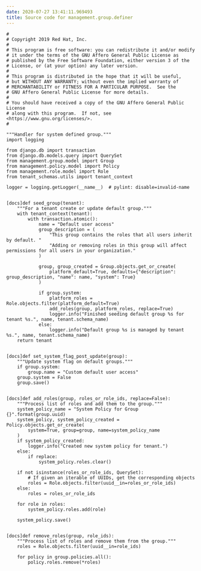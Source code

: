 ```yaml
---
date: 2020-07-27 13:41:11.969493
title: Source code for management.group.definer
---
```


<div class="highlight">

    #
    # Copyright 2019 Red Hat, Inc.
    #
    # This program is free software: you can redistribute it and/or modify
    # it under the terms of the GNU Affero General Public License as
    # published by the Free Software Foundation, either version 3 of the
    # License, or (at your option) any later version.
    #
    # This program is distributed in the hope that it will be useful,
    # but WITHOUT ANY WARRANTY; without even the implied warranty of
    # MERCHANTABILITY or FITNESS FOR A PARTICULAR PURPOSE.  See the
    # GNU Affero General Public License for more details.
    #
    # You should have received a copy of the GNU Affero General Public License
    # along with this program.  If not, see <https://www.gnu.org/licenses/>.
    #
    
    """Handler for system defined group."""
    import logging
    
    from django.db import transaction
    from django.db.models.query import QuerySet
    from management.group.model import Group
    from management.policy.model import Policy
    from management.role.model import Role
    from tenant_schemas.utils import tenant_context
    
    logger = logging.getLogger(__name__)  # pylint: disable=invalid-name
    
    
    [docs]def seed_group(tenant):
        """For a tenant create or update default group."""
        with tenant_context(tenant):
            with transaction.atomic():
                name = "Default user access"
                group_description = (
                    "This group contains the roles that all users inherit by default. "
                    "Adding or removing roles in this group will affect permissions for all users in your organization."
                )
    
                group, group_created = Group.objects.get_or_create(
                    platform_default=True, defaults={"description": group_description, "name": name, "system": True}
                )
    
                if group.system:
                    platform_roles = Role.objects.filter(platform_default=True)
                    add_roles(group, platform_roles, replace=True)
                    logger.info("Finished seeding default group %s for tenant %s.", name, tenant.schema_name)
                else:
                    logger.info("Default group %s is managed by tenant %s.", name, tenant.schema_name)
        return tenant
    
    
    [docs]def set_system_flag_post_update(group):
        """Update system flag on default groups."""
        if group.system:
            group.name = "Custom default user access"
        group.system = False
        group.save()
    
    
    [docs]def add_roles(group, roles_or_role_ids, replace=False):
        """Process list of roles and add them to the group."""
        system_policy_name = "System Policy for Group {}".format(group.uuid)
        system_policy, system_policy_created = Policy.objects.get_or_create(
            system=True, group=group, name=system_policy_name
        )
        if system_policy_created:
            logger.info("Created new system policy for tenant.")
        else:
            if replace:
                system_policy.roles.clear()
    
        if not isinstance(roles_or_role_ids, QuerySet):
            # If given an iterable of UUIDs, get the corresponding objects
            roles = Role.objects.filter(uuid__in=roles_or_role_ids)
        else:
            roles = roles_or_role_ids
    
        for role in roles:
            system_policy.roles.add(role)
    
        system_policy.save()
    
    
    [docs]def remove_roles(group, role_ids):
        """Process list of roles and remove them from the group."""
        roles = Role.objects.filter(uuid__in=role_ids)
    
        for policy in group.policies.all():
            policy.roles.remove(*roles)

</div>